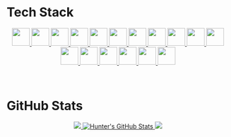 
<h1>Tech Stack</h1>
<div align="center">
    <a href="https://www.python.org/">
        <img src="https://cdn.jsdelivr.net/gh/devicons/devicon/icons/python/python-original.svg" width="40" height="40" />
    </a>
    <a href="http://www.djangoproject.com/">
        <img src="https://cdn.jsdelivr.net/gh/devicons/devicon/icons/django/django-plain.svg" width="40" height="40" />
    </a>
    <a href="https://www.ansible.com/">
        <img src="https://cdn.jsdelivr.net/gh/devicons/devicon/icons/ansible/ansible-original.svg" width="40" height="40" />
    </a>
    <a href="https://www.docker.com/">
        <img src="https://cdn.jsdelivr.net/gh/devicons/devicon/icons/docker/docker-original.svg" width="40" height="40" />
    </a>
    <a href="https://kubernetes.io/">
        <img src="https://cdn.jsdelivr.net/gh/devicons/devicon/icons/kubernetes/kubernetes-plain.svg" width="40" height="40" />
    </a>
    <a href="https://www.linux.org/">
        <img src="https://cdn.jsdelivr.net/gh/devicons/devicon/icons/linux/linux-original.svg" width="40" height="40" />
    </a>
    <a href="https://getfedora.org/">
        <img src="https://cdn.jsdelivr.net/gh/devicons/devicon/icons/fedora/fedora-original.svg" width="40" height="40" />
    </a>
    <a href="https://ubuntu.com/">
        <img src="https://cdn.jsdelivr.net/gh/devicons/devicon/icons/ubuntu/ubuntu-plain.svg" width="40" height="40" />
    </a>
    <a href="https://www.raspberrypi.org/">
        <img src="https://cdn.jsdelivr.net/gh/devicons/devicon/icons/raspberrypi/raspberrypi-original.svg" width="40" height="40" />
    </a>
    <a href="https://flask.palletsprojects.com/">
        <img src="https://cdn.jsdelivr.net/gh/devicons/devicon/icons/flask/flask-original.svg" width="40" height="40" />
    </a>
    <a href="https://www.postgresql.org/">
        <img src="https://cdn.jsdelivr.net/gh/devicons/devicon/icons/postgresql/postgresql-original.svg" width="40" height="40" />
    </a>
    <a href="https://www.jenkins.io/">
        <img src="https://cdn.jsdelivr.net/gh/devicons/devicon/icons/jenkins/jenkins-original.svg" width="40" height="40" />
    </a>
    <a href="https://azure.microsoft.com/en-us/">
        <img src="https://cdn.jsdelivr.net/gh/devicons/devicon/icons/azure/azure-original.svg" width="40" height="40" />
    </a>
    <a href="https://grafana.com/">
        <img src="https://cdn.jsdelivr.net/gh/devicons/devicon/icons/grafana/grafana-original.svg" width="40" height="40" />
    </a>
    <a href="https://prometheus.io/">
        <img src="https://cdn.jsdelivr.net/gh/devicons/devicon/icons/prometheus/prometheus-original.svg" width="40" height="40" />
    </a>
    <a href="https://getbootstrap.com/">
        <img src="https://cdn.jsdelivr.net/gh/devicons/devicon/icons/bootstrap/bootstrap-original.svg" width="40" height="40" />
    </a>
    <a href="https://graphql.org/">
        <img src="https://cdn.jsdelivr.net/gh/devicons/devicon/icons/graphql/graphql-plain.svg" width="40" height="40" />
    </a>
</div>
<br>
<br>
<h1>GitHub Stats</h1>
<div align="center">
    <a href="https://github.com/anuraghazra/github-readme-stats">
        <img src="https://github-readme-stats.vercel.app/api/top-langs/?username=chambersh1129&langs_count=3&theme=blue-green" />
    </a>
    <a href="https://github.com/anuraghazra/github-readme-stats">
        <img src="https://github-readme-stats.vercel.app/api?username=chambersh1129&show_icons=true&line_height=27&count_private=true&theme=blue-green" alt="Hunter's GitHub Stats" />
    </a>
    <a href="https://git.io/streak-stats">
        <img src="https://streak-stats.demolab.com?user=chambersh1129&theme=blue-green" />
    </a>
</div>